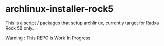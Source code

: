 # archlinux-installer-rock5
This is a script / packages that setup archlinux, currently target for Radxa Rock 5B only.

Warning : This REPO is Work In Progress
